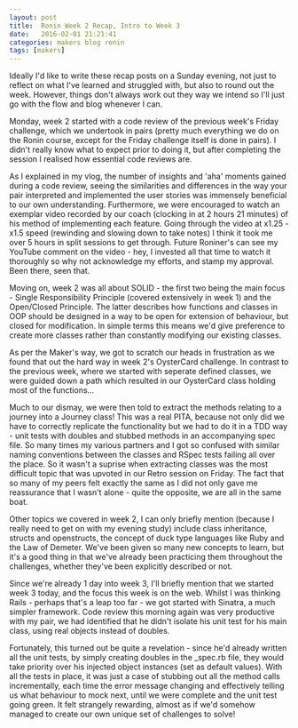 ```yaml
---
layout: post
title:  Ronin Week 2 Recap, Intro to Week 3
date:   2016-02-01 21:21:41
categories: makers blog ronin
tags: [makers]
---
```


Ideally I'd like to write these recap posts on a Sunday evening, not just to reflect on what I've learned and struggled with, but also to round out the week. However, things don't always work out they way we intend so I'll just go with the flow and blog whenever I can.

Monday, week 2 started with a code review of the previous week's Friday challenge, which we undertook in pairs (pretty much everything we do on the Ronin course, except for the Friday challenge itself is done in pairs). I didn't really know what to expect prior to doing it, but after completing the session I realised how essential code reviews are.

As I explained in my vlog, the number of insights and 'aha' moments gained during a code review, seeing the similarities and differences in the way your pair interpreted and implemented the user stories was immensely beneficial to our own understanding. Furthermore, we were encouraged to watch an exemplar video recorded by our coach (clocking in at 2 hours 21 minutes) of his method of implementing each feature. Going through the video at x1.25 - x1.5 speed (rewinding and slowing down to take notes) I think it took me over 5 hours in split sessions to get through. Future Roniner's can see my YouTube comment on the video - hey, I invested all that time to watch it thoroughly so why not acknowledge my efforts, and stamp my approval. Been there, seen that.

Moving on, week 2 was all about SOLID - the first two being the main focus - Single Responsibility Principle (covered extensively in week 1) and the Open/Closed Principle. The latter describes how functions and classes in OOP should be designed in a way to be open for extension of behaviour, but closed for modification. In simple terms this means we'd give preference to create more classes rather than constantly modifying our existing classes. 

As per the Maker's way, we got to scratch our heads in frustration as we found that out the hard way in week 2's OysterCard challenge. In contrast to the previous week, where we started with seperate defined classes, we were guided down a path which resulted in our OysterCard class holding most of the functions...

Much to our dismay, we were then told to extract the methods relating to a journey into a Journey class! This was a real PITA, because not only did we have to correctly replicate the functionality but we had to do it in a TDD way - unit tests with doubles and stubbed methods in an accompanying spec file. So many times my various partners and I got so confused with similar naming conventions between the classes and RSpec tests failing all over the place. So it wasn't a suprise when extracting classes was the most difficult topic that was upvoted in our Retro session on Friday. The fact that so many of my peers felt exactly the same as I did not only gave me reassurance that I wasn't alone - quite the opposite, we are all in the same boat.

Other topics we covered in week 2, I can only briefly mention (because I really need to get on with my evening study) include class inheritance, structs and openstructs, the concept of duck type languages like Ruby and the Law of Demeter. We've been given so many new concepts to learn, but it's a good thing in that we've already been practicing them throughout the challenges, whether they've been explicitly described or not.

Since we're already 1 day into week 3, I'll briefly mention that we started week 3 today, and the focus this week is on the web. Whilst I was thinking Rails - perhaps that's a leap too far - we got started with Sinatra, a much simpler framework. Code review this morning again was very productive with my pair, we had identified that he didn't isolate his unit test for his main class, using real objects instead of doubles.

Fortunately, this turned out be quite a revelation - since he'd already written all the unit tests, by simply creating doubles in the _spec.rb file, they would take priority over his injected object instances (set as default values). With all the tests in place, it was just a case of stubbing out all the method calls incrementally, each time the error message changing and effectively telling us what behaviour to mock next, until we were complete and the unit test going green. It felt strangely rewarding, almost as if we'd somehow managed to create our own unique set of challenges to solve!